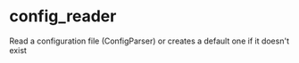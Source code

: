 # config_reader
Read a configuration file (ConfigParser) or creates a default one if it doesn't exist
